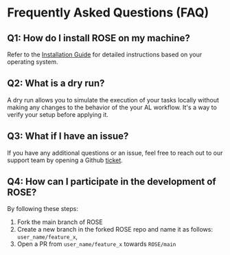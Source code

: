 # Frequently Asked Questions (FAQ)

## Q1: How do I install ROSE on my machine?

Refer to the [Installation Guide](installation.md) for detailed instructions based on your operating system.

## Q2: What is a dry run?

A dry run allows you to simulate the execution of your tasks locally without making any changes to the behavior of the your AL workflow.
It's a way to verify your setup before applying it.

## Q3: What if I have an issue?
If you have any additional questions or an issue, feel free to reach out to our support team by opening a Github [ticket](https://github.com/radical-cybertools/ROSE/issues).

## Q4: How can I participate in the development of ROSE?
By following these steps:

1. Fork the main branch of ROSE
2. Create a new branch in the forked ROSE repo and name it as follows: `user_name/feature_x`,
3. Open a PR from `user_name/feature_x` towards `ROSE/main`

